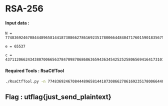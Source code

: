 # RSA-256

#### Input data :

```
N = 77483692467084448965814418730866278616923517800664484047176015901835675610073
```

```
e = 65537
```

```
c = 43711206624343807006656378470987868686365943634542525258065694164173101323321
```





#### Required Tools : RsaCtfTool



```bash
./RsaCtfTool.py -n 77483692467084448965814418730866278616923517800664484047176015901835675610073 -e 65537 --decrypt 43711206624343807006656378470987868686365943634542525258065694164173101323321
```



## Flag : utflag{just_send_plaintext}
